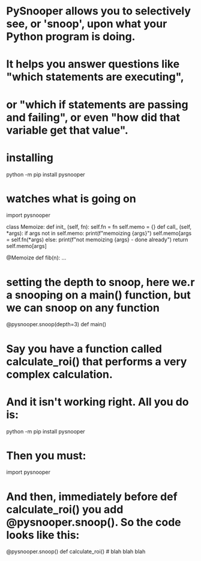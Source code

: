 # PySnooper allows you to selectively see, or 'snoop', upon what your Python program is doing. 
# It helps you answer questions like "which statements are executing", 
# or "which if statements are passing and failing", or even "how did that variable get that value".

# installing
python -m pip install pysnooper

# watches what is going on
import pysnooper

class Memoize:
	def init_ (self, fn): self.fn = fn self.memo = {} def call_ (self, *args): if args not in self.memo:
		print(f"memoizing {args}")
		self.memo[args = self.fn(*args)
	else:
		print(f"not memoizing {args} - done already")
		return self.memo[args]

@Memoize
def fib(n):
	...
	
# setting the depth to snoop, here we.r a snooping on a main() function, but we can snoop on any function
@pysnooper.snoop(depth=3)
def main()

# Say you have a function called calculate_roi() that performs a very complex calculation.
# And it isn't working right. All you do is:
python -m pip install pysnooper

# Then you must:
import pysnooper

# And then, immediately before def calculate_roi() you add @pysnooper.snoop(). So the code looks like this:
@pysnooper.snoop()
def calculate_roi()
    # blah blah blah

